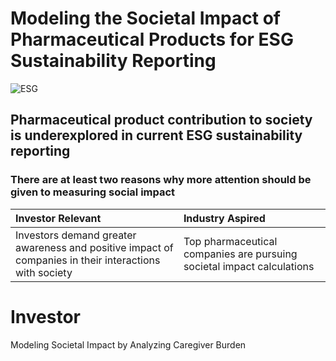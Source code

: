 # Modeling the Societal Impact of Pharmaceutical Products for ESG Sustainability Reporting
![ESG]([../ESG.png](https://github.com/woonsupkim/BurdenofCare/ESG.png))

## Pharmaceutical product contribution to society is underexplored in current ESG sustainability reporting

### There are at least two reasons why more attention should be given to measuring social impact 
| Investor Relevant  | Industry Aspired |
| :------------- | :------------- |
|Investors demand greater awareness and positive impact of companies in their interactions with society  |Top pharmaceutical companies are pursuing societal impact calculations|


# Investor 
Modeling Societal Impact by Analyzing Caregiver Burden
